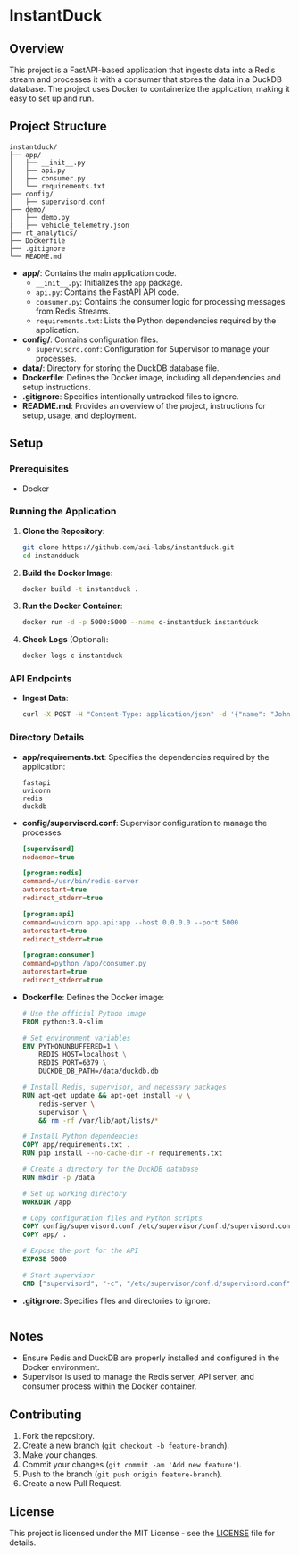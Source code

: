 # InstantDuck

## Overview

This project is a FastAPI-based application that ingests data into a Redis stream and processes it with a consumer that stores the data in a DuckDB database. The project uses Docker to containerize the application, making it easy to set up and run.

## Project Structure

```
instantduck/
├── app/
│   ├── __init__.py
│   ├── api.py
│   ├── consumer.py
│   └── requirements.txt
├── config/
│   ├── supervisord.conf
├── demo/
│   ├── demo.py
|   ├── vehicle_telemetry.json
├── rt_analytics/
├── Dockerfile
├── .gitignore
└── README.md
```

- **app/**: Contains the main application code.
  - `__init__.py`: Initializes the `app` package.
  - `api.py`: Contains the FastAPI API code.
  - `consumer.py`: Contains the consumer logic for processing messages from Redis Streams.
  - `requirements.txt`: Lists the Python dependencies required by the application.
- **config/**: Contains configuration files.
  - `supervisord.conf`: Configuration for Supervisor to manage your processes.
- **data/**: Directory for storing the DuckDB database file.
- **Dockerfile**: Defines the Docker image, including all dependencies and setup instructions.
- **.gitignore**: Specifies intentionally untracked files to ignore.
- **README.md**: Provides an overview of the project, instructions for setup, usage, and deployment.

## Setup

### Prerequisites

- Docker

### Running the Application

1. **Clone the Repository**:
   ```sh
   git clone https://github.com/aci-labs/instantduck.git
   cd instandduck
   ```

2. **Build the Docker Image**:
   ```sh
   docker build -t instantduck .
   ```

3. **Run the Docker Container**:
   ```sh
   docker run -d -p 5000:5000 --name c-instantduck instantduck
   ```

4. **Check Logs** (Optional):
   ```sh
   docker logs c-instantduck
   ```

### API Endpoints

- **Ingest Data**:
  ```sh
  curl -X POST -H "Content-Type: application/json" -d '{"name": "John Doe", "age": 34}' http://localhost:5000/ingest
  ```

### Directory Details

- **app/requirements.txt**: Specifies the dependencies required by the application:
  ```
  fastapi
  uvicorn
  redis
  duckdb
  ```

- **config/supervisord.conf**: Supervisor configuration to manage the processes:
  ```ini
  [supervisord]
  nodaemon=true

  [program:redis]
  command=/usr/bin/redis-server
  autorestart=true
  redirect_stderr=true

  [program:api]
  command=uvicorn app.api:app --host 0.0.0.0 --port 5000
  autorestart=true
  redirect_stderr=true

  [program:consumer]
  command=python /app/consumer.py
  autorestart=true
  redirect_stderr=true
  ```

- **Dockerfile**: Defines the Docker image:
  ```Dockerfile
  # Use the official Python image
  FROM python:3.9-slim

  # Set environment variables
  ENV PYTHONUNBUFFERED=1 \
      REDIS_HOST=localhost \
      REDIS_PORT=6379 \
      DUCKDB_DB_PATH=/data/duckdb.db

  # Install Redis, supervisor, and necessary packages
  RUN apt-get update && apt-get install -y \
      redis-server \
      supervisor \
      && rm -rf /var/lib/apt/lists/*

  # Install Python dependencies
  COPY app/requirements.txt .
  RUN pip install --no-cache-dir -r requirements.txt

  # Create a directory for the DuckDB database
  RUN mkdir -p /data

  # Set up working directory
  WORKDIR /app

  # Copy configuration files and Python scripts
  COPY config/supervisord.conf /etc/supervisor/conf.d/supervisord.conf
  COPY app/ .

  # Expose the port for the API
  EXPOSE 5000

  # Start supervisor
  CMD ["supervisord", "-c", "/etc/supervisor/conf.d/supervisord.conf"]
  ```

- **.gitignore**: Specifies files and directories to ignore:
  ```
  
  ```

## Notes

- Ensure Redis and DuckDB are properly installed and configured in the Docker environment.
- Supervisor is used to manage the Redis server, API server, and consumer process within the Docker container.

## Contributing

1. Fork the repository.
2. Create a new branch (`git checkout -b feature-branch`).
3. Make your changes.
4. Commit your changes (`git commit -am 'Add new feature'`).
5. Push to the branch (`git push origin feature-branch`).
6. Create a new Pull Request.

## License

This project is licensed under the MIT License - see the [LICENSE](LICENSE) file for details.